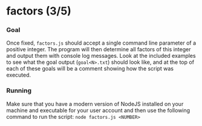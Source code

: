 # factors (3/5)
### Goal
Once fixed, `factors.js` should accept a single command line parameter of a positive integer. The
program will then determine all factors of this integer and output them with console log messages.
Look at the included examples to see what the goal output (`goal<N>.txt`) should look like, and at
the top of each of these goals will be a comment showing how the script was executed.
### Running
Make sure that you have a modern version of NodeJS installed on your machine and executable for your
user account and then use the following command to run the script:
```node factors.js <NUMBER>```
